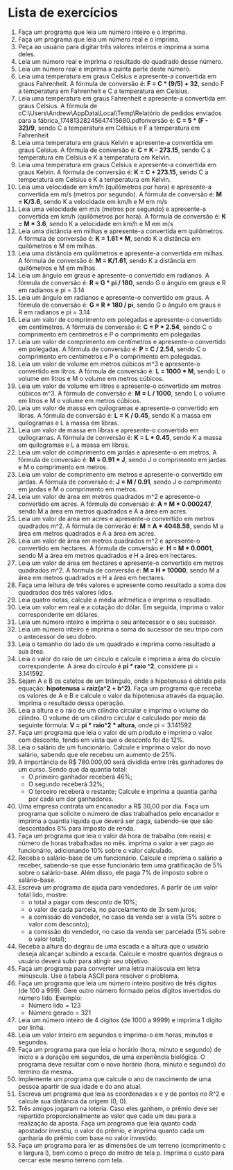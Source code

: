 # Lista de exercícios
1. Faça um programa que leia um número inteiro e o imprima.
2. Faça um programa que leia um número real e o imprima.
3. Peça ao usuário para digitar três valores inteiros e imprima a soma deles.
4. Leia um número real e imprima o resultado do quadrado desse número.
5. Leia um número real e imprima a quinta parte deste número.
6. Leia uma temperatura em graus Celsius e apresente-a convertida em graus Fahrenheit.
A fórmula de conversão é: **F = C * (9/5) + 32**, sendo F a temperatura em Fahrenheit e C a temperatura em Celsius.
7. Leia uma temperatura em graus Fahrenheit e apresente-a convertida em graus Celsius.
A fórmula de cC:\Users\Andrew\AppData\Local\Temp\Relatório de pedidos enviados para a fábrica_17481328245647415680.pdfonversão é: **C = 5 * (F - 32)/9**, sendo C a temperatura em Celsius e F a temperatura em Fahrenheit
8. Leia uma temperatura em graus Kelvin e apresente-a convertida em graus Celsius.
A fórmula de conversão é: **C = K - 273.15**, sendo C a temperatura em Celsius e K a temperatura em Kelvin.
9. Leia uma temperatura em graus Celsius e apresente-a convertida em graus Kelvin.
A fórmula de conversão é: **K = C + 273.15**, sendo C a temperatura em Celsius e K a temperatura em Kelvin.
10. Leia uma velocidade em km/h (quilômetros por hora) e apresente-a convertida em m/s (metros por segundo).
A fórmula de conversão é: **M = K/3.6**, sendo K a velocidade em km/h e M em m/s
11. Leia uma velocidade em m/s (metros por segundo) e apresente-a convertida em km/h (quilômetros por hora).
A fórmula de conversão é: **K = M * 3.6**, sendo K a velocidade em km/h e M em m/s
12. Leia uma distância em milhas e apresente-a convertida em quilômetros.
A fórmula de conversão é: **K = 1.61 * M**, sendo K a distância em quilômetros e M em milhas.
13. Leia uma distância em quilômetros e apresente-a convertida em milhas.
A fórmula de conversão é: **M = K/1.61**, sendo K a distância em quilômetros e M em milhas.
14. Leia um ângulo em graus e apresente-o convertido em radianos.
A fórmula de conversão é: **R = G * pi / 180**, sendo G o ângulo em graus e R em radianos e pi = 3.14
15. Leia um ângulo em radianos e apresente-o convertido em graus.
A fórmula de conversão é: **G = R * 180 / pi**, sendo G o ângulo em graus e R em radianos e pi = 3.14
16. Leia um valor de comprimento em polegadas e apresente-o convertido em centímetros.
A fórmula de conversão é: **C = P * 2.54**, sendo C o comprimento em centímetros e P o comprimento em polegadas
17. Leia um valor de comprimento em centímetros e apresente-o convertido em polegadas.
A fórmula de conversão é: **P = C / 2.54**, sendo C o comprimento em centímetros e P o comprimento em polegadas.
18. Leia um valor de volume em metros cúbicos m^3 e apresente-o convertido em litros.
A fórmula de conversão é: **L = 1000 * M**, sendo L o volume em litros e M o volume em metros cúbicos.
19. Leia um valor de volume em litros e apresente-o convertido em metros cúbicos m^3.
A fórmula de conversão é: **M = L / 1000**, sendo L o volume em litros e M o volume em metros cúbicos.
20. Leia um valor de massa em quilogramas e apresente-o convertido em libras.
A fórmula de conversão é: **L = K / 0.45**, sendo K a massa em quilogramas e L a massa em libras.
21. Leia um valor de massa em libras e apresente-o convertido em quilogramas.
A fórmula de conversão é: **K = L * 0.45**, sendo K a massa em quilogramas e L a massa em libras.
22. Leia um valor de comprimento em jardas e apresente-o em metros.
A fórmula de conversão é: **M = 0.91 * J**, sendo J o comprimento em jardas e M o comprimento em metros.
23. Leia um valor de comprimento em metros e apresente-o convertido em jardas.
A fórmula de conversão é: **J = M / 0.91**, sendo J o comprimento em jardas e M o comprimento em metros.
24. Leia um valor de área em metros quadrados m^2 e apresente-o convertido em acres.
A fórmula de conversão é: **A = M * 0.000247**, sendo M a área em metros quadrados e A a área em acres.
25. Leia um valor de área em acres e apresente-o convertido em metros quadrados m^2.
A fórmula de converão é: **M = A * 4048.58**, sendo M a área em metros quadrados e A a área em acres.
26. Leia um valor de área em metros quadrados m^2 e apresente-o convertido em hectares.
A fórmula de conversão é: **H = M * 0.0001**, sendo M a área em metros quadrados e H a área em hectares.
27. Leia um valor de área em hectares e apresente-o convertido em metros quadrados m^2.
A fórmula de conversão é: **M = H * 10000**, sendo M a área em metros quadrados e H a área em hectares.
28. Faça uma leitura de três valores e apresente como resultado a soma dos quadrados dos três valores lidos.
29. Leia quatro notas, calcule a média aritmética e imprima o resultado.
30. Leia um valor em real e a cotação do dólar. Em seguida, imprima o valor correspondente em dólares.
31. Leia um número inteiro e imprima o seu antecessor e o seu sucessor.
32. Leia um número inteiro e imprima a soma do sucessor de seu tripo com o antecessor de seu dobro.
33. Leia o tamanho do lado de um quadrado e imprima como resultado a sua área.
34. Leia o valor do raio de um círculo e calcule e imprima a área do círculo correspondente.
A área do círculo é **pi * raio ^2**, considere pi = 3.141592.
35. Sejam A e B os catetos de um triângulo, onde a hipotenusa é obtida pela equação:
**hipotenusa = raiz(a^2 + b^2)**.
Faça um programa que receba os valores de A e B e calcule o valor da hipotenusa através da equação. Imprima o resultado dessa operação.
36. Leia a altura e o raio de um cilindro circular e imprima o volume do cilindro. O volume de um cilindro circular é calculado por meio da seguinte fórmula: **V = pi * raio^2 * altura**, onde pi = 3.141592
37. Faça um programa que leia o valor de um produto e imprima o valor com desconto, tendo em vista que o desconto foi de 12%.
38. Leia o salário de um funcionário. Calcule e imprima o valor do novo salário, sabendo que ele recebeu um aumento de 25%.
39. A importância de R$ 780.000,00 será dividida entre três ganhadores de um curso. Sendo que da quantia total:
    - O primeiro ganhador receberá 46%;
    - O segundo receberá 32%;
    - O terceiro receberá o restante;
    Calcule e imprima a quantia ganha por cada um dor ganhadores.
40. Uma empresa contrata um encanador a R$ 30,00 por dia. Faça um programa que solicite o número de dias trabalhados pelo encanador e imprima a quantia líquida que deverá ser paga, sabendo-se que são descontados 8% para imposto de renda.
41. Faça um programa que leia o valor da hora de trabalho (em reais) e número de horas trabalhadas no mês. imprima o valor a ser pago ao funcionário, adicionando 10% sobre o valor calculado.
42. Receba o salário-base de um funcionário. Calcule e imprima o salário a receber, sabendo-se que esse funcionário tem uma gratificação de 5% sobre o salário-base. Além disso, ele paga 7% de imposto sobre o salário-base.
43. Escreva um programa de ajuda para vendedores. A partir de um valor total lido, mostre:
    - o total a pagar com desconto de 10%;
    - o valor de cada parcela, no parcelamento de 3x sem juros;
    - a comissão do vendedor, no caso da venda ser a vista (5% sobre o valor com desconto);
    - a comissão do vendedor, no caso da venda ser parcelada (5% sobre o valor total);
44. Receba a altura do degrau de uma escada e a altura que o usuário deseja alcançar subindo a escada. Calcule e mostre quantos degraus o usuário deverá subir para atingir seu objetivo.
45. Faça um programa para converter uma letra maiúscula em letra minúscula. Use a tabela ASCII para resolver o problema.
46. Faça um programa que leia um número inteiro positivo de três dígitos (de 100 a 999). Gere outro número formado pelos dígitos invertidos do número lido. Exemplo:
    - Número lido = 123
    - Número gerado = 321
47. Leia um número inteiro de 4 dígitos (de 1000 a 9999) e imprima 1 dígito por linha.
48. Leia um valor inteiro em segundos e imprima-o em horas, minutos e segundos.
49. Faça um programa para que leia o horário (hora, minuto e segundo) de inicio e a duração em segundos, de uma experiência biológica. O programa deve resultar com o novo horário (hora, minuto e segundo) do termino da mesma.
50. Implemente um programa que calcule o ano de nascimento de uma pessoa apartir de sua idade e do ano atual.
51. Escreva um programa que leia as coordenadas x e y de pontos no R^2 e calcule sua distância da origem (0, 0).
52. Três amigos jogaram na loteria. Caso eles ganhem, o prêmio deve ser repartido proporcionalmente ao valor que cada um deu para a realização da aposta. Faça um programa que leia quanto cada apostador investiu, o valor do prêmio, e imprima quanto cada um ganharia do prêmio com base no valor investido.
53. Faça um programa para ler as dimensões de um terreno (comprimento c e largura l), bem como o preço do metro de tela p. Imprima o custo para cercar este mesmo terreno com tela.